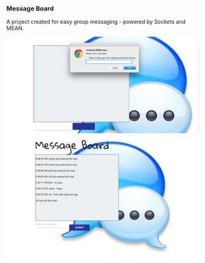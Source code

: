 <h3>Message Board</h3>
A project created for easy group messaging - powered by Sockets and MEAN.


![alt tag](https://raw.githubusercontent.com/gesseekur/messageboard/master/Screen%20Shot%202016-02-04%20at%202.42.49%20PM.png)
![alt tag](https://raw.githubusercontent.com/gesseekur/messageboard/master/03.jpg)
